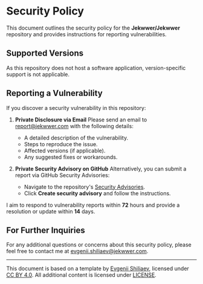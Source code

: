 # Security Policy

This document outlines the security policy for the **Jekwwer/Jekwwer** repository
and provides instructions for reporting vulnerabilities.

## Supported Versions

As this repository does not host a software application, version-specific support is not applicable.

## Reporting a Vulnerability

If you discover a security vulnerability in this repository:

1. **Private Disclosure via Email**
   Please send an email to [report@jekwwer.com][report@jekwwer.com] with the following details:

   - A detailed description of the vulnerability.
   - Steps to reproduce the issue.
   - Affected versions (if applicable).
   - Any suggested fixes or workarounds.

2. **Private Security Advisory on GitHub**
   Alternatively, you can submit a report via GitHub Security Advisories:
   - Navigate to the repository's [Security Advisories][security-advisories].
   - Click **Create security advisory** and follow the instructions.

I aim to respond to vulnerability reports within **72** hours
and provide a resolution or update within **14** days.

## For Further Inquiries

For any additional questions or concerns about this security policy,
please feel free to contact me at [evgenii.shiliaev@jekwwer.com][evgenii.shiliaev@jekwwer.com].

---

This document is based on a template by [Evgenii Shiliaev][evgenii-shiliaev-github],
licensed under [CC BY 4.0][jekwwer-markdown-docs-kit-license]. All additional content is licensed under [LICENSE][LICENSE].

[LICENSE]: LICENSE
[evgenii-shiliaev-github]: https://github.com/Jekwwer
[jekwwer-markdown-docs-kit-license]: https://github.com/Jekwwer/markdown-docs-kit/blob/main/LICENSE
[security-advisories]: https://github.com/Jekwwer/Jekwwer/security/advisories
[evgenii.shiliaev@jekwwer.com]: mailto:evgenii.shiliaev@jekwwer.com
[no_value]: https://github.com/Jekwwer/Jekwwer/tree/no_value
[no_value]: https://github.com/Jekwwer/Jekwwer/tree/no_value
[report@jekwwer.com]: mailto:report@jekwwer.com
